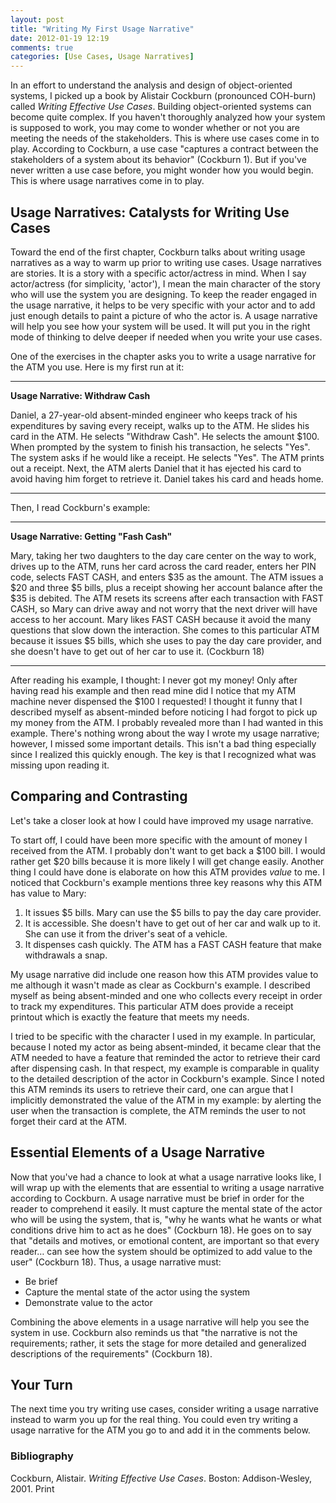 ```yaml
---
layout: post
title: "Writing My First Usage Narrative"
date: 2012-01-19 12:19
comments: true
categories: [Use Cases, Usage Narratives]
---
```

In an effort to understand the analysis and design of object-oriented systems, I picked up a book by Alistair Cockburn (pronounced COH-burn) called _Writing Effective Use Cases_. Building object-oriented systems can become quite complex. If you haven't thoroughly analyzed how your system is supposed to work, you may come to wonder whether or not you are meeting the needs of the stakeholders. This is where use cases come in to play. According to Cockburn, a use case "captures a contract between the stakeholders of a system about its behavior" (Cockburn 1).  But if you've never written a use case before, you might wonder how you would begin. This is where usage narratives come in to play.

## Usage Narratives: Catalysts for Writing Use Cases

Toward the end of the first chapter, Cockburn talks about writing usage narratives as a way to warm up prior to writing use cases. Usage narratives are stories. It is a story with a specific actor/actress in mind. When I say actor/actress (for simplicity, 'actor'), I mean the main character of the story who will use the system you are designing. To keep the reader engaged in the usage narrative, it helps to be very specific with your actor and to add just enough details to paint a picture of who the actor is. A usage narrative will help you see how your system will be used. It will put you in the right mode of thinking to delve deeper if needed when you write your use cases.

One of the exercises in the chapter asks you to write a usage narrative for the ATM you use. Here is my first run at it:

***
__Usage Narrative: Withdraw Cash__

Daniel, a 27-year-old absent-minded engineer who keeps track of his expenditures by saving every receipt, walks up to the ATM. He slides his card in the ATM. He selects "Withdraw Cash". He selects the amount $100. When prompted by the system to finish his transaction, he selects "Yes". The system asks if he would like a receipt. He selects "Yes". The ATM prints out a receipt. Next, the ATM alerts Daniel that it has ejected his card to avoid having him forget to retrieve it. Daniel takes his card and heads home.
***
Then, I read Cockburn's example:
***
__Usage Narrative: Getting "Fash Cash"__

Mary, taking her two daughters to the day care center on the way to work, drives up to the ATM, runs her card across the card reader, enters her PIN code, selects FAST CASH, and enters $35 as the amount. The ATM issues a $20 and three $5 bills, plus a receipt showing her account balance after the $35 is debited. The ATM resets its screens after each transaction with FAST CASH, so Mary can drive away and not worry that the next driver will have access to her account. Mary likes FAST CASH because it avoid the many questions that slow down the interaction. She comes to this particular ATM because it issues $5 bills, which she uses to pay the day care provider, and she doesn't have to get out of her car to use it. (Cockburn 18)
***

After reading his example, I thought: I never got my money! Only after having read his example and then read mine did I notice that my ATM machine never dispensed the $100 I requested! I thought it funny that I described myself as absent-minded before noticing I had forgot to pick up my money from the ATM. I probably revealed more than I had wanted in this example. There's nothing wrong about the way I wrote my usage narrative; however, I missed some important details. This isn't a bad thing especially since I realized this quickly enough. The key is that I recognized what was missing upon reading it.

## Comparing and Contrasting
Let's take a closer look at how I could have improved my usage narrative. 

To start off, I could have been more specific with the amount of money I received from the ATM. I probably don't want to get back a $100 bill. I would rather get $20 bills because it is more likely I will get change easily. Another thing I could have done is elaborate on how this ATM provides _value_ to me. I noticed that Cockburn's example mentions three key reasons why this ATM has value to Mary:

1. It issues $5 bills. Mary can use the $5 bills to pay the day care provider.
2. It is accessible. She doesn't have to get out of her car and walk up to it. She can use it from the driver's seat of a vehicle.
3. It dispenses cash quickly. The ATM has a FAST CASH feature that make withdrawals a snap.

My usage narrative did include one reason how this ATM provides value to me although it wasn't made as clear as Cockburn's example. I described myself as being absent-minded and one who collects every receipt in order to track my expenditures. This particular ATM does provide a receipt printout which is exactly the feature that meets my needs.

I tried to be specific with the character I used in my example. In particular, because I noted my actor as being absent-minded, it became clear that the ATM needed to have a feature that reminded the actor to retrieve their card after dispensing cash. In that respect, my example is comparable in quality to the detailed description of the actor in Cockburn's example. Since I noted this ATM reminds its users to retrieve their card, one can argue that I implicitly demonstrated the value of the ATM in my example: by alerting the user when the transaction is complete, the ATM reminds the user to not forget their card at the ATM.

## Essential Elements of a Usage Narrative

Now that you've had a chance to look at what a usage narrative looks like, I will wrap up with the elements that are essential to writing a usage narrative according to Cockburn. A usage narrative must be brief in order for the reader to comprehend it easily. It must capture the mental state of the actor who will be using the system, that is, "why he wants what he wants or what conditions drive him to act as he does" (Cockburn 18). He goes on to say that "details and motives, or emotional content, are important so that every reader… can see how the system should be optimized to add value to the user" (Cockburn 18). Thus, a usage narrative must:

* Be brief
* Capture the mental state of the actor using the system
* Demonstrate value to the actor

Combining the above elements in a usage narrative will help you see the system in use. Cockburn also reminds us that "the narrative is not the requirements; rather, it sets the stage for more detailed and generalized descriptions of the requirements" (Cockburn 18).

## Your Turn
The next time you try writing use cases, consider writing a usage narrative instead to warm you up for the real thing. You could even try writing a usage narrative for the ATM you go to and add it in the comments below.

### Bibliography
Cockburn, Alistair. _Writing Effective Use Cases_. Boston: Addison-Wesley, 2001. Print
